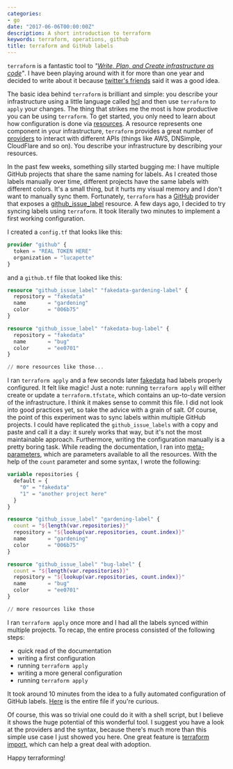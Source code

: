 ```yaml
---
categories:
- go
date: "2017-06-06T00:00:00Z"
description: A short introduction to terraform
keywords: terraform, operations, github
title: terraform and GitHub labels
---
```


`terraform` is a fantastic tool to _"[Write, Plan, and Create infrastructure as
code](https://www.terraform.io/)"_. I have been playing around with it for more
than one year and decided to write about it because [twitter's
friends](https://twitter.com/lucapette/status/868106620492029956) said it was a
good idea.

The basic idea behind `terraform` is brilliant and simple: you describe your
infrastructure using a little language called
[hcl](https://github.com/hashicorp/hcl) and then use `terraform` to `apply`
your changes. The thing that strikes me the most is how productive you can be
using `terraform`. To get started, you only need to learn about how
configuration is done via
[resources](https://www.terraform.io/docs/configuration/resources.html). A
resource represents one component in your infrastructure, `terraform` provides
a great number of
[providers](https://www.terraform.io/docs/providers/index.html) to interact
with different APIs (things like AWS, DNSimple, CloudFlare and so on). You
describe your infrastructure by describing your resources.

In the past few weeks, something silly started bugging me: I have multiple
GitHub projects that share the same naming for labels. As I created those
labels manually over time, different projects have the same labels with
different colors. It's a small thing, but it hurts my visual memory and I
don't want to manually sync them. Fortunately, `terraform` has a
[GitHub](https://www.terraform.io/docs/providers/github/index.html) provider
that exposes a
[github\_issue\_label](https://www.terraform.io/docs/providers/github/r/issue\_label.html)
resource. A few days ago, I decided to try syncing labels using `terraform`.
It took literally two minutes to implement a first working configuration.

I created a `config.tf` that looks like this:

```tf
provider "github" {
  token = "REAL TOKEN HERE"
  organization = "lucapette"
}
```

and a `github.tf` file that looked like this:

```tf
resource "github_issue_label" "fakedata-gardening-label" {
  repository = "fakedata"
  name       = "gardening"
  color      = "006b75"
}

resource "github_issue_label" "fakedata-bug-label" {
  repository = "fakedata"
  name       = "bug"
  color      = "ee0701"
}

// more resources like those...
```

I ran `terraform apply` and a few seconds later
[fakedata](https://github.com/lucapette/fakedata) had labels properly
configured. It felt like magic! Just a note: running `terraform apply` will
either create or update a `terraform.tfstate`, which contains an up-to-date
version of the infrastructure. I think it makes sense to commit this file. I did
not look into good practices yet, so take the advice with a grain of salt. Of
course, the point of this experiment was to sync labels within multiple GitHub
projects. I could have replicated the `github_issue_labels` with a copy and
paste and call it a day: it surely works that way, but it's not the most
maintainable approach. Furthermore, writing the configuration manually is a
pretty boring task. While reading the documentation, I ran into
[meta-parameters](https://www.terraform.io/docs/configuration/resources.html#meta\-parameters),
which are parameters available to all the resources. With the help of the
`count` parameter and some syntax, I wrote the following:

```tf
variable repositories {
  default = {
    "0" = "fakedata"
    "1" = "another project here"
  }
}

resource "github_issue_label" "gardening-label" {
  count = "${length(var.repositories)}"
  repository = "${lookup(var.repositories, count.index)}"
  name       = "gardening"
  color      = "006b75"
}

resource "github_issue_label" "bug-label" {
  count = "${length(var.repositories)}"
  repository = "${lookup(var.repositories, count.index)}"
  name       = "bug"
  color      = "ee0701"
}

// more resources like those
```

I ran `terraform apply` once more and I had all the labels synced within
multiple projects. To recap, the entire process consisted of the following
steps:

- quick read of the documentation
- writing a first configuration
- running `terraform apply`
- writing a more general configuration
- running `terraform apply`

It took around 10 minutes from the idea to a fully automated configuration of
GitHub labels.
[Here](https://gist.github.com/lucapette/962d0cafe7edfceb9c2ba97bf7b6948f) is
the entire file if you're curious.

Of course, this was so trivial one could do it with a shell script, but I
believe it shows the huge potential of this wonderful tool. I suggest you have
a look at the providers and the syntax, because there's much more than this
simple use case I just showed you here. One great feature is [terraform
import](https://www.terraform.io/docs/import/index.html), which can help a
great deal with adoption.

Happy terraforming!
